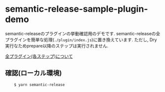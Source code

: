 # semantic-release-sample-plugin-demo

semantic-releaseのプラグインの挙動確認用のデモです. semantic-releaseの全プラグインを簡単な処理(```./plugin/index.js```)に置き換えています. ただし, Dry実行なためprepare以降のステップは実行されません.

[全プラグイン(各ステップ)について](link-https://github.com/semantic-release/semantic-release/blob/caribou/docs/usage/plugins.md#verifyconditions-plugin)

## 確認(ローカル環境)
```
    $ yarn semantic-release
```